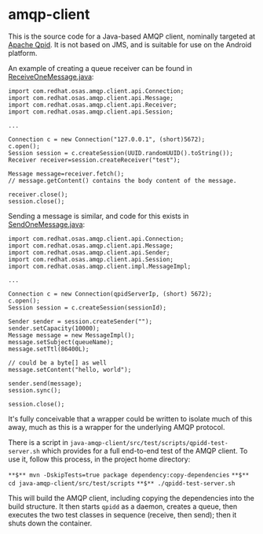 amqp-client
===========

This is the source code for a Java-based AMQP client, nominally targeted at
[Apache Qpid](http://qpid.apache.org). It is not based on JMS, and is suitable for use
on the Android platform.

An example of creating a queue receiver can be found in
[ReceiveOneMessage.java](https://github.com/jottinger/amqp-client/blob/master/java-amqp-client/src/test/java/com/redhat/osas/amqp/client/ReceiveOneMessage.java):

    import com.redhat.osas.amqp.client.api.Connection;
    import com.redhat.osas.amqp.client.api.Message;
    import com.redhat.osas.amqp.client.api.Receiver;
    import com.redhat.osas.amqp.client.api.Session;

    ...

    Connection c = new Connection("127.0.0.1", (short)5672);
    c.open();
    Session session = c.createSession(UUID.randomUUID().toString());
    Receiver receiver=session.createReceiver("test");

    Message message=receiver.fetch();
    // message.getContent() contains the body content of the message.

    receiver.close();
    session.close();

Sending a message is similar, and code for this exists in
[SendOneMessage.java](https://github.com/jottinger/amqp-client/blob/master/java-amqp-client/src/test/java/com/redhat/osas/amqp/client/SendOneMessage.java):

    import com.redhat.osas.amqp.client.api.Connection;
    import com.redhat.osas.amqp.client.api.Message;
    import com.redhat.osas.amqp.client.api.Sender;
    import com.redhat.osas.amqp.client.api.Session;
    import com.redhat.osas.amqp.client.impl.MessageImpl;

    ...

    Connection c = new Connection(qpidServerIp, (short) 5672);
    c.open();
    Session session = c.createSession(sessionId);

    Sender sender = session.createSender("");
    sender.setCapacity(10000);
    Message message = new MessageImpl();
    message.setSubject(queueName);
    message.setTtl(86400L);

    // could be a byte[] as well
    message.setContent("hello, world");

    sender.send(message);
    session.sync();

    session.close();

It's fully conceivable that a wrapper could be written to isolate much of this away, much as this is
a wrapper for the underlying AMQP protocol.

There is a script in `java-amqp-client/src/test/scripts/qpidd-test-server.sh` which provides for a full
end-to-end test of the AMQP client. To use it, follow this process, in the project home directory:

`**$** mvn -DskipTests=true package dependency:copy-dependencies`
`**$** cd java-amqp-client/src/test/scripts`
`**$** ./qpidd-test-server.sh`

This will build the AMQP client, including copying the dependencies into the build structure. It then
starts `qpidd` as a daemon, creates a queue, then executes the two test classes in sequence (receive,
then send); then it shuts down the container.